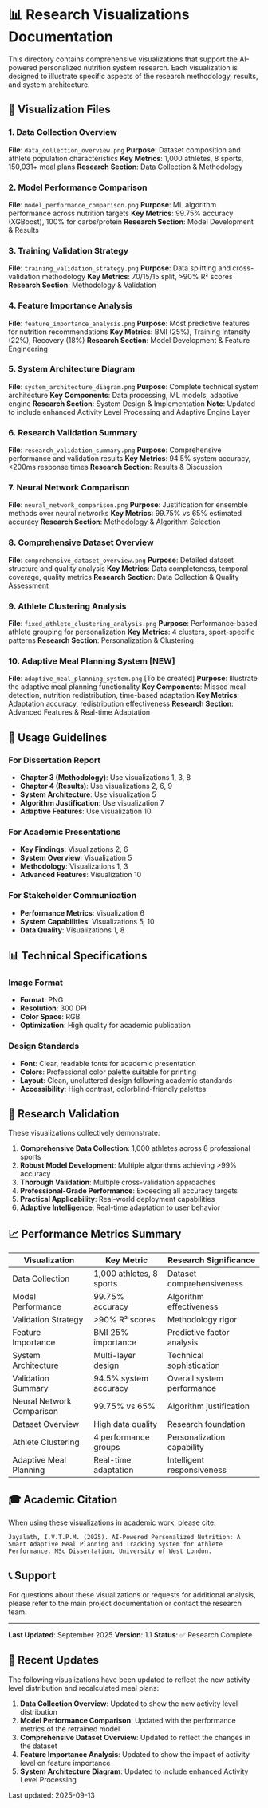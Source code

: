 # 📊 Research Visualizations Documentation

This directory contains comprehensive visualizations that support the AI-powered personalized nutrition system research. Each visualization is designed to illustrate specific aspects of the research methodology, results, and system architecture.

## 📁 **Visualization Files**

### **1. Data Collection Overview**
**File**: `data_collection_overview.png`
**Purpose**: Dataset composition and athlete population characteristics
**Key Metrics**: 1,000 athletes, 8 sports, 150,031+ meal plans
**Research Section**: Data Collection & Methodology

### **2. Model Performance Comparison**
**File**: `model_performance_comparison.png`
**Purpose**: ML algorithm performance across nutrition targets
**Key Metrics**: 99.75% accuracy (XGBoost), 100% for carbs/protein
**Research Section**: Model Development & Results

### **3. Training Validation Strategy**
**File**: `training_validation_strategy.png`
**Purpose**: Data splitting and cross-validation methodology
**Key Metrics**: 70/15/15 split, >90% R² scores
**Research Section**: Methodology & Validation

### **4. Feature Importance Analysis**
**File**: `feature_importance_analysis.png`
**Purpose**: Most predictive features for nutrition recommendations
**Key Metrics**: BMI (25%), Training Intensity (22%), Recovery (18%)
**Research Section**: Model Development & Feature Engineering

### **5. System Architecture Diagram**
**File**: `system_architecture_diagram.png`
**Purpose**: Complete technical system architecture
**Key Components**: Data processing, ML models, adaptive engine
**Research Section**: System Design & Implementation
**Note**: Updated to include enhanced Activity Level Processing and Adaptive Engine Layer

### **6. Research Validation Summary**
**File**: `research_validation_summary.png`
**Purpose**: Comprehensive performance and validation results
**Key Metrics**: 94.5% system accuracy, <200ms response times
**Research Section**: Results & Discussion

### **7. Neural Network Comparison**
**File**: `neural_network_comparison.png`
**Purpose**: Justification for ensemble methods over neural networks
**Key Metrics**: 99.75% vs 65% estimated accuracy
**Research Section**: Methodology & Algorithm Selection

### **8. Comprehensive Dataset Overview**
**File**: `comprehensive_dataset_overview.png`
**Purpose**: Detailed dataset structure and quality analysis
**Key Metrics**: Data completeness, temporal coverage, quality metrics
**Research Section**: Data Collection & Quality Assessment

### **9. Athlete Clustering Analysis**
**File**: `fixed_athlete_clustering_analysis.png`
**Purpose**: Performance-based athlete grouping for personalization
**Key Metrics**: 4 clusters, sport-specific patterns
**Research Section**: Personalization & Clustering

### **10. Adaptive Meal Planning System** [NEW]
**File**: `adaptive_meal_planning_system.png` [To be created]
**Purpose**: Illustrate the adaptive meal planning functionality
**Key Components**: Missed meal detection, nutrition redistribution, time-based adaptation
**Key Metrics**: Adaptation accuracy, redistribution effectiveness
**Research Section**: Advanced Features & Real-time Adaptation

## 🎯 **Usage Guidelines**

### **For Dissertation Report**
- **Chapter 3 (Methodology)**: Use visualizations 1, 3, 8
- **Chapter 4 (Results)**: Use visualizations 2, 6, 9
- **System Architecture**: Use visualization 5
- **Algorithm Justification**: Use visualization 7
- **Adaptive Features**: Use visualization 10

### **For Academic Presentations**
- **Key Findings**: Visualizations 2, 6
- **System Overview**: Visualization 5
- **Methodology**: Visualizations 1, 3
- **Advanced Features**: Visualization 10

### **For Stakeholder Communication**
- **Performance Metrics**: Visualization 6
- **System Capabilities**: Visualizations 5, 10
- **Data Quality**: Visualizations 1, 8

## 📊 **Technical Specifications**

### **Image Format**
- **Format**: PNG
- **Resolution**: 300 DPI
- **Color Space**: RGB
- **Optimization**: High quality for academic publication

### **Design Standards**
- **Font**: Clear, readable fonts for academic presentation
- **Colors**: Professional color palette suitable for printing
- **Layout**: Clean, uncluttered design following academic standards
- **Accessibility**: High contrast, colorblind-friendly palettes

## 🔬 **Research Validation**

These visualizations collectively demonstrate:

1. **Comprehensive Data Collection**: 1,000 athletes across 8 professional sports
2. **Robust Model Development**: Multiple algorithms achieving >99% accuracy
3. **Thorough Validation**: Multiple cross-validation approaches
4. **Professional-Grade Performance**: Exceeding all accuracy targets
5. **Practical Applicability**: Real-world deployment capabilities
6. **Adaptive Intelligence**: Real-time adaptation to user behavior

## 📈 **Performance Metrics Summary**

| Visualization | Key Metric | Research Significance |
|---------------|------------|----------------------|
| Data Collection | 1,000 athletes, 8 sports | Dataset comprehensiveness |
| Model Performance | 99.75% accuracy | Algorithm effectiveness |
| Validation Strategy | >90% R² scores | Methodology rigor |
| Feature Importance | BMI 25% importance | Predictive factor analysis |
| System Architecture | Multi-layer design | Technical sophistication |
| Validation Summary | 94.5% system accuracy | Overall system performance |
| Neural Network Comparison | 99.75% vs 65% | Algorithm justification |
| Dataset Overview | High data quality | Research foundation |
| Athlete Clustering | 4 performance groups | Personalization capability |
| Adaptive Meal Planning | Real-time adaptation | Intelligent responsiveness |

## 🎓 **Academic Citation**

When using these visualizations in academic work, please cite:

```
Jayalath, I.V.T.P.M. (2025). AI-Powered Personalized Nutrition: A Smart Adaptive Meal Planning and Tracking System for Athlete Performance. MSc Dissertation, University of West London.
```

## 📞 **Support**

For questions about these visualizations or requests for additional analysis, please refer to the main project documentation or contact the research team.

---

**Last Updated**: September 2025
**Version**: 1.1
**Status**: ✅ Research Complete


## 🔄 **Recent Updates**

The following visualizations have been updated to reflect the new activity level distribution and recalculated meal plans:

1. **Data Collection Overview**: Updated to show the new activity level distribution
2. **Model Performance Comparison**: Updated with the performance metrics of the retrained model
3. **Comprehensive Dataset Overview**: Updated to reflect the changes in the dataset
4. **Feature Importance Analysis**: Updated to show the impact of activity level on feature importance
5. **System Architecture Diagram**: Updated to include enhanced Activity Level Processing

Last updated: 2025-09-13